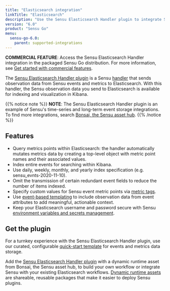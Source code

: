 ```yaml
---
title: "Elasticsearch integration"
linkTitle: "Elasticsearch"
description: "Use the Sensu Elasticsearch Handler plugin to integrate Sensu with your existing Elasticsearch workflows. Read about the features of Sensu's Elasticsearch integration and learn how to get the plugin."
version: "6.0"
product: "Sensu Go"
menu: 
  sensu-go-6.0:
    parent: supported-integrations
---
```


**COMMERCIAL FEATURE**: Access the Sensu Elasticsearch Handler integration in the packaged Sensu Go distribution.
For more information, see [Get started with commercial features][6].

The [Sensu Elasticsearch Handler plugin][4] is a Sensu [handler][1] that sends observation data from Sensu events and metrics to Elasticsearch.
With this handler, the Sensu observation data you send to Elasticsearch is available for indexing and visualization in Kibana.

{{% notice note %}}
**NOTE**: The Sensu Elasticsearch Handler plugin is an example of Sensu's time-series and long-term event storage integrations.
To find more integrations, search [Bonsai, the Sensu asset hub](https://bonsai.sensu.io/).
{{% /notice %}}

## Features

- Query metrics points within Elasticsearch: the handler automatically mutates metrics data by creating a top-level object with metric point names and their associated values.
- Index entire events for searching within Kibana.
- Use daily, weekly, monthly, and yearly index specification (e.g. sensu_evnts-2020-11-10).
- Omit the transmission of certain redundant event fields to reduce the number of items indexed.
- Specify custom values for Sensu event metric points via [metric tags][8].
- Use [event-based templating][2] to include observation data from event attributes to add meaningful, actionable context.
- Keep your Elasticsearch username and password secure with Sensu [environment variables and secrets management][7].

## Get the plugin

For a turnkey experience with the Sensu Elasticsearch Handler plugin, use our curated, configurable [quick-start template][3] for events and metrics data storage.

Add the [Sensu Elasticsearch Handler plugin][4] with a dynamic runtime asset from Bonsai, the Sensu asset hub, to build your own workflow or integrate Sensu with your existing Elasticsearch workflows.
[Dynamic runtime assets][5] are shareable, reusable packages that make it easier to deploy Sensu plugins.


[1]: ../../../observability-pipeline/observe-process/handlers/
[2]: ../../../observability-pipeline/observe-process/handler-templates/
[3]: https://github.com/sensu/catalog/blob/main/pipelines/event-storage/elasticsearch.yaml
[4]: https://bonsai.sensu.io/assets/sensu/sensu-elasticsearch-handler
[5]: ../../assets
[6]: ../../../commercial/
[7]: ../../../operations/manage-secrets/
[8]: ../../../observability-pipeline/observe-schedule/checks/#output-metric-tags
